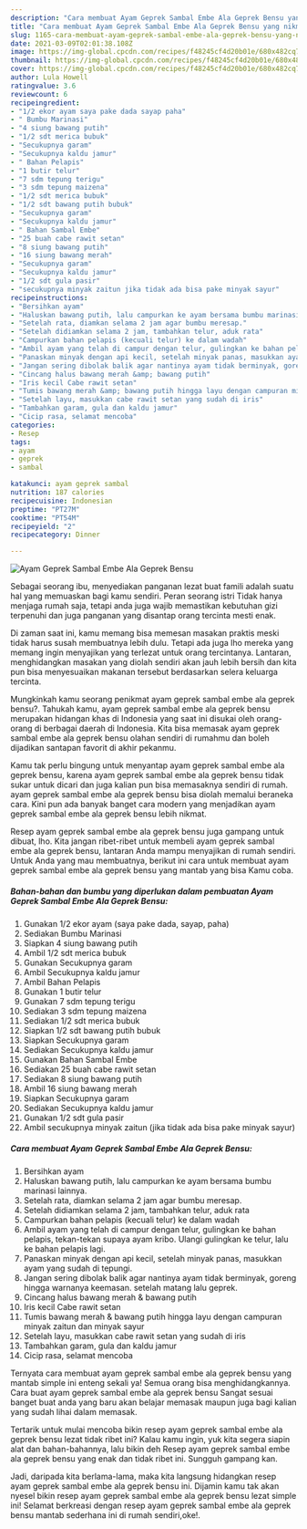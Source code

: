 ```yaml
---
description: "Cara membuat Ayam Geprek Sambal Embe Ala Geprek Bensu yang nikmat dan Mudah Dibuat"
title: "Cara membuat Ayam Geprek Sambal Embe Ala Geprek Bensu yang nikmat dan Mudah Dibuat"
slug: 1165-cara-membuat-ayam-geprek-sambal-embe-ala-geprek-bensu-yang-nikmat-dan-mudah-dibuat
date: 2021-03-09T02:01:38.108Z
image: https://img-global.cpcdn.com/recipes/f48245cf4d20b01e/680x482cq70/ayam-geprek-sambal-embe-ala-geprek-bensu-foto-resep-utama.jpg
thumbnail: https://img-global.cpcdn.com/recipes/f48245cf4d20b01e/680x482cq70/ayam-geprek-sambal-embe-ala-geprek-bensu-foto-resep-utama.jpg
cover: https://img-global.cpcdn.com/recipes/f48245cf4d20b01e/680x482cq70/ayam-geprek-sambal-embe-ala-geprek-bensu-foto-resep-utama.jpg
author: Lula Howell
ratingvalue: 3.6
reviewcount: 6
recipeingredient:
- "1/2 ekor ayam saya pake dada sayap paha"
- " Bumbu Marinasi"
- "4 siung bawang putih"
- "1/2 sdt merica bubuk"
- "Secukupnya garam"
- "Secukupnya kaldu jamur"
- " Bahan Pelapis"
- "1 butir telur"
- "7 sdm tepung terigu"
- "3 sdm tepung maizena"
- "1/2 sdt merica bubuk"
- "1/2 sdt bawang putih bubuk"
- "Secukupnya garam"
- "Secukupnya kaldu jamur"
- " Bahan Sambal Embe"
- "25 buah cabe rawit setan"
- "8 siung bawang putih"
- "16 siung bawang merah"
- "Secukupnya garam"
- "Secukupnya kaldu jamur"
- "1/2 sdt gula pasir"
- "secukupnya minyak zaitun jika tidak ada bisa pake minyak sayur"
recipeinstructions:
- "Bersihkan ayam"
- "Haluskan bawang putih, lalu campurkan ke ayam bersama bumbu marinasi lainnya."
- "Setelah rata, diamkan selama 2 jam agar bumbu meresap."
- "Setelah didiamkan selama 2 jam, tambahkan telur, aduk rata"
- "Campurkan bahan pelapis (kecuali telur) ke dalam wadah"
- "Ambil ayam yang telah di campur dengan telur, gulingkan ke bahan pelapis, tekan-tekan supaya ayam kribo. Ulangi gulingkan ke telur, lalu ke bahan pelapis lagi."
- "Panaskan minyak dengan api kecil, setelah minyak panas, masukkan ayam yang sudah di tepungi."
- "Jangan sering dibolak balik agar nantinya ayam tidak berminyak, goreng hingga warnanya keemasan. setelah matang lalu geprek."
- "Cincang halus bawang merah &amp; bawang putih"
- "Iris kecil Cabe rawit setan"
- "Tumis bawang merah &amp; bawang putih hingga layu dengan campuran minyak zaitun dan minyak sayur"
- "Setelah layu, masukkan cabe rawit setan yang sudah di iris"
- "Tambahkan garam, gula dan kaldu jamur"
- "Cicip rasa, selamat mencoba"
categories:
- Resep
tags:
- ayam
- geprek
- sambal

katakunci: ayam geprek sambal 
nutrition: 187 calories
recipecuisine: Indonesian
preptime: "PT27M"
cooktime: "PT54M"
recipeyield: "2"
recipecategory: Dinner

---
```



![Ayam Geprek Sambal Embe Ala Geprek Bensu](https://img-global.cpcdn.com/recipes/f48245cf4d20b01e/680x482cq70/ayam-geprek-sambal-embe-ala-geprek-bensu-foto-resep-utama.jpg)

Sebagai seorang ibu, menyediakan panganan lezat buat famili adalah suatu hal yang memuaskan bagi kamu sendiri. Peran seorang istri Tidak hanya menjaga rumah saja, tetapi anda juga wajib memastikan kebutuhan gizi terpenuhi dan juga panganan yang disantap orang tercinta mesti enak.

Di zaman  saat ini, kamu memang bisa memesan masakan praktis meski tidak harus susah membuatnya lebih dulu. Tetapi ada juga lho mereka yang memang ingin menyajikan yang terlezat untuk orang tercintanya. Lantaran, menghidangkan masakan yang diolah sendiri akan jauh lebih bersih dan kita pun bisa menyesuaikan makanan tersebut berdasarkan selera keluarga tercinta. 



Mungkinkah kamu seorang penikmat ayam geprek sambal embe ala geprek bensu?. Tahukah kamu, ayam geprek sambal embe ala geprek bensu merupakan hidangan khas di Indonesia yang saat ini disukai oleh orang-orang di berbagai daerah di Indonesia. Kita bisa memasak ayam geprek sambal embe ala geprek bensu olahan sendiri di rumahmu dan boleh dijadikan santapan favorit di akhir pekanmu.

Kamu tak perlu bingung untuk menyantap ayam geprek sambal embe ala geprek bensu, karena ayam geprek sambal embe ala geprek bensu tidak sukar untuk dicari dan juga kalian pun bisa memasaknya sendiri di rumah. ayam geprek sambal embe ala geprek bensu bisa diolah memalui beraneka cara. Kini pun ada banyak banget cara modern yang menjadikan ayam geprek sambal embe ala geprek bensu lebih nikmat.

Resep ayam geprek sambal embe ala geprek bensu juga gampang untuk dibuat, lho. Kita jangan ribet-ribet untuk membeli ayam geprek sambal embe ala geprek bensu, lantaran Anda mampu menyajikan di rumah sendiri. Untuk Anda yang mau membuatnya, berikut ini cara untuk membuat ayam geprek sambal embe ala geprek bensu yang mantab yang bisa Kamu coba.

<!--inarticleads1-->

##### Bahan-bahan dan bumbu yang diperlukan dalam pembuatan Ayam Geprek Sambal Embe Ala Geprek Bensu:

1. Gunakan 1/2 ekor ayam (saya pake dada, sayap, paha)
1. Sediakan  Bumbu Marinasi
1. Siapkan 4 siung bawang putih
1. Ambil 1/2 sdt merica bubuk
1. Gunakan Secukupnya garam
1. Ambil Secukupnya kaldu jamur
1. Ambil  Bahan Pelapis
1. Gunakan 1 butir telur
1. Gunakan 7 sdm tepung terigu
1. Sediakan 3 sdm tepung maizena
1. Sediakan 1/2 sdt merica bubuk
1. Siapkan 1/2 sdt bawang putih bubuk
1. Siapkan Secukupnya garam
1. Sediakan Secukupnya kaldu jamur
1. Gunakan  Bahan Sambal Embe
1. Sediakan 25 buah cabe rawit setan
1. Sediakan 8 siung bawang putih
1. Ambil 16 siung bawang merah
1. Siapkan Secukupnya garam
1. Sediakan Secukupnya kaldu jamur
1. Gunakan 1/2 sdt gula pasir
1. Ambil secukupnya minyak zaitun (jika tidak ada bisa pake minyak sayur)




<!--inarticleads2-->

##### Cara membuat Ayam Geprek Sambal Embe Ala Geprek Bensu:

1. Bersihkan ayam
1. Haluskan bawang putih, lalu campurkan ke ayam bersama bumbu marinasi lainnya.
1. Setelah rata, diamkan selama 2 jam agar bumbu meresap.
1. Setelah didiamkan selama 2 jam, tambahkan telur, aduk rata
1. Campurkan bahan pelapis (kecuali telur) ke dalam wadah
1. Ambil ayam yang telah di campur dengan telur, gulingkan ke bahan pelapis, tekan-tekan supaya ayam kribo. Ulangi gulingkan ke telur, lalu ke bahan pelapis lagi.
1. Panaskan minyak dengan api kecil, setelah minyak panas, masukkan ayam yang sudah di tepungi.
1. Jangan sering dibolak balik agar nantinya ayam tidak berminyak, goreng hingga warnanya keemasan. setelah matang lalu geprek.
1. Cincang halus bawang merah &amp; bawang putih
1. Iris kecil Cabe rawit setan
1. Tumis bawang merah &amp; bawang putih hingga layu dengan campuran minyak zaitun dan minyak sayur
1. Setelah layu, masukkan cabe rawit setan yang sudah di iris
1. Tambahkan garam, gula dan kaldu jamur
1. Cicip rasa, selamat mencoba




Ternyata cara membuat ayam geprek sambal embe ala geprek bensu yang mantab simple ini enteng sekali ya! Semua orang bisa menghidangkannya. Cara buat ayam geprek sambal embe ala geprek bensu Sangat sesuai banget buat anda yang baru akan belajar memasak maupun juga bagi kalian yang sudah lihai dalam memasak.

Tertarik untuk mulai mencoba bikin resep ayam geprek sambal embe ala geprek bensu lezat tidak ribet ini? Kalau kamu ingin, yuk kita segera siapin alat dan bahan-bahannya, lalu bikin deh Resep ayam geprek sambal embe ala geprek bensu yang enak dan tidak ribet ini. Sungguh gampang kan. 

Jadi, daripada kita berlama-lama, maka kita langsung hidangkan resep ayam geprek sambal embe ala geprek bensu ini. Dijamin kamu tak akan nyesel bikin resep ayam geprek sambal embe ala geprek bensu lezat simple ini! Selamat berkreasi dengan resep ayam geprek sambal embe ala geprek bensu mantab sederhana ini di rumah sendiri,oke!.


